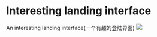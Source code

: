 # Interesting landing interface
An interesting landing interface(一个有趣的登陆界面)
![](https://www.dropbox.com/s/p64g073yu3kya3c/%20%E7%99%BB%E9%99%86.gif)
